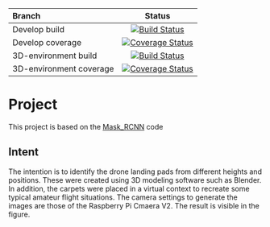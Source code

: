 | Branch | Status |
| :----  | :----: |
| Develop build | [![Build Status](https://img.shields.io/travis/frank1789/ProjectThesis/develop)](https://travis-ci.org/frank1789/ProjectThesis)|
| Develop coverage | [![Coverage Status](https://coveralls.io/repos/github/frank1789/ProjectThesis/badge.svg?branch=develop)](https://coveralls.io/github/frank1789/ProjectThesis?branch=feature/test)|
| 3D-environment build | [![Build Status](https://img.shields.io/travis/frank1789/ProjectThesis/3D-environment)](https://travis-ci.org/frank1789/ProjectThesis)|
| 3D-environment coverage | [![Coverage Status](https://coveralls.io/repos/github/frank1789/ProjectThesis/badge.svg?branch=3D-environment)](https://coveralls.io/github/frank1789/ProjectThesis?branch=3D-environment)|

# Project
This project is based on the [Mask_RCNN](https://github.com/matterport/Mask_RCNN) code

## Intent
The intention is to identify the drone landing pads from different heights and positions.
These were created using 3D modeling software such as Blender. In addition, the carpets were placed in a virtual context to recreate some typical amateur flight situations.
The camera settings to generate the images are those of the Raspberry Pi Cmaera V2.
The result is visible in the figure.
